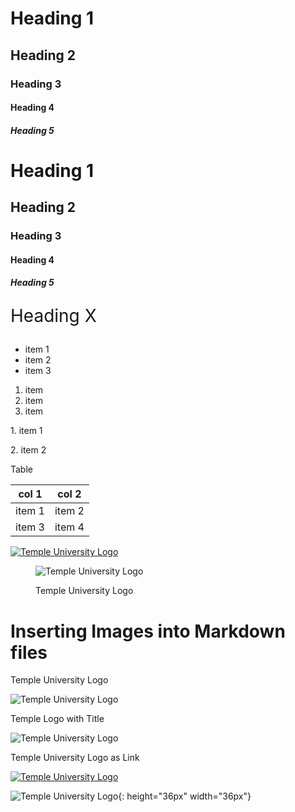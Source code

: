 <!-- comment -->
<!-- Macro Structures -->

# Heading 1
## Heading 2
### Heading 3
#### Heading 4
##### Heading 5

<h1>Heading 1</h1>
<h2>Heading 2</h2>
<h3>Heading 3</h3>
<h4>Heading 4</h4>
<h5>Heading 5</h5>

<p style="font-size:2em">Heading X</p>

<!-- markdown lists: use when lists are needed -->
- item 1
- item 2
- item 3

1. item
2. item
3. item

<p>1. item 1</p>
<p>2. item 2</p>

Table

|col 1|col 2|
|-----|-----|
|item 1|item 2|
|item 3|item 4|

[![Temple University Logo](https://upload.wikimedia.org/wikipedia/commons/6/67/Temple_University_Logo.svg)](https://www.temple.edu/)

<figure>
  
![Temple University Logo](https://upload.wikimedia.org/wikipedia/commons/6/67/Temple_University_Logo.svg)
 
<figcaption>Temple University Logo</figcaption>
</figure>

# Inserting Images into Markdown files

Temple University Logo

![Temple University Logo](https://upload.wikimedia.org/wikipedia/commons/6/67/Temple_University_Logo.svg)

Temple Logo with Title

![Temple University Logo](https://upload.wikimedia.org/wikipedia/commons/6/67/Temple_University_Logo.svg "Temple University Logo")

Temple University Logo as Link

[![Temple University Logo](https://upload.wikimedia.org/wikipedia/commons/6/67/Temple_University_Logo.svg)](https://www.temple.edu/)

![Temple University Logo](https://upload.wikimedia.org/wikipedia/commons/6/67/Temple_University_Logo.svg){: height="36px" width="36px"}
